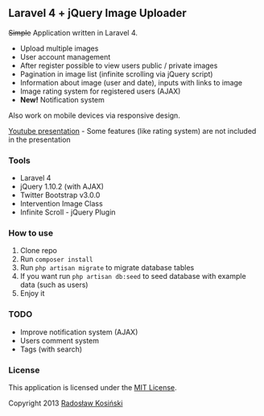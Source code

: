 ## Laravel 4 + jQuery Image Uploader

~~Simple~~ Application written in Laravel 4.
- Upload multiple images
- User account management
- After register possible to view users public / private images
- Pagination in image list (infinite scrolling via jQuery script)
- Information about image (user and date), inputs with links to image
- Image rating system for registered users (AJAX)
- **New!** Notification system

Also work on mobile devices via responsive design.

[Youtube presentation](http://www.youtube.com/watch?v=3lrkrJQlNJ0) - Some features (like rating system) are not included in the presentation

### Tools

- Laravel 4
- jQuery 1.10.2 (with AJAX)
- Twitter Bootstrap v3.0.0
- Intervention Image Class
- Infinite Scroll - jQuery Plugin

### How to use

1. Clone repo
2. Run `composer install`
3. Run `php artisan migrate` to migrate database tables
3. If you want run `php artisan db:seed` to seed database with example data (such as users)
4. Enjoy it

### TODO

- Improve notification system (AJAX)
- Users comment system
- Tags (with search)

### License

This application is licensed under the [MIT License](http://opensource.org/licenses/MIT).

Copyright 2013 [Radosław Kosiński](http://rkosinski.pl/)